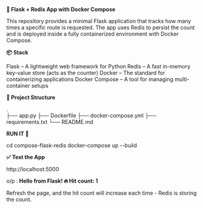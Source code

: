 **🚀 Flask + Redis App with Docker Compose**

This repository provides a minimal Flask application that tracks how many times a specific route is requested. The app uses Redis to persist the count and is deployed inside a fully containerized environment with Docker Compose.

**📦 Stack**

Flask – A lightweight web framework for Python
Redis – A fast in-memory key-value store (acts as the counter)
Docker – The standard for containerizing applications
Docker Compose – A tool for managing multi-container setups

**🧱 Project Structure**

.  
├── app.py
├── Dockerfile
├── docker-compose.yml
├── requirements.txt
└── README.md  

**RUN IT 🚀**

cd compose-flask-redis
docker-compose up --build

**✅ Test the App**

http://localhost:5000

o/p : **Hello from Flask! 🔥 Hit count: 1**

Refresh the page, and the hit count will increase each time - Redis is storing the count.
